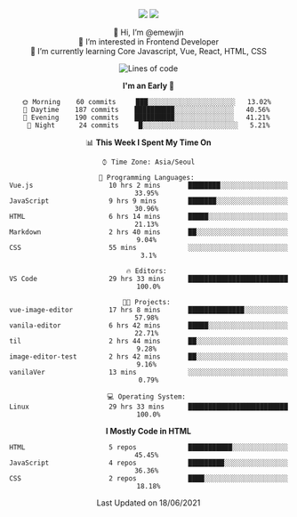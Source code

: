 <div align='center'>

  <img src="https://img.shields.io/badge/JavaScript-F7DF1E?style=flat-square&logo=JavaScript&logoColor=black"/>
<a href="https://velog.io/@1703979"><img src="https://img.shields.io/badge/velog-1DBF73?style=flat-square&logo=Vimeo&logoColor=white"/></a>   
  
    
👋 Hi, I’m @emewjin  
👀 I’m interested in Frontend Developer  
🌱 I’m currently learning Core Javascript, Vue, React, HTML, CSS  
  
<!--START_SECTION:waka-->
![Lines of code](https://img.shields.io/badge/From%20Hello%20World%20I%27ve%20Written-37204%20lines%20of%20code-blue)

**I'm an Early 🐤** 

```text
🌞 Morning    60 commits     ███░░░░░░░░░░░░░░░░░░░░░░   13.02% 
🌆 Daytime    187 commits    ██████████░░░░░░░░░░░░░░░   40.56% 
🌃 Evening    190 commits    ██████████░░░░░░░░░░░░░░░   41.21% 
🌙 Night      24 commits     █░░░░░░░░░░░░░░░░░░░░░░░░   5.21%

```


📊 **This Week I Spent My Time On** 

```text
⌚︎ Time Zone: Asia/Seoul

💬 Programming Languages: 
Vue.js                   10 hrs 2 mins       ████████░░░░░░░░░░░░░░░░░   33.95% 
JavaScript               9 hrs 9 mins        ███████░░░░░░░░░░░░░░░░░░   30.96% 
HTML                     6 hrs 14 mins       █████░░░░░░░░░░░░░░░░░░░░   21.13% 
Markdown                 2 hrs 40 mins       ██░░░░░░░░░░░░░░░░░░░░░░░   9.04% 
CSS                      55 mins             ░░░░░░░░░░░░░░░░░░░░░░░░░   3.1%

🔥 Editors: 
VS Code                  29 hrs 33 mins      █████████████████████████   100.0%

🐱‍💻 Projects: 
vue-image-editor         17 hrs 8 mins       ██████████████░░░░░░░░░░░   57.98% 
vanila-editor            6 hrs 42 mins       █████░░░░░░░░░░░░░░░░░░░░   22.71% 
til                      2 hrs 44 mins       ██░░░░░░░░░░░░░░░░░░░░░░░   9.28% 
image-editor-test        2 hrs 42 mins       ██░░░░░░░░░░░░░░░░░░░░░░░   9.16% 
vanilaVer                13 mins             ░░░░░░░░░░░░░░░░░░░░░░░░░   0.79%

💻 Operating System: 
Linux                    29 hrs 33 mins      █████████████████████████   100.0%

```

**I Mostly Code in HTML** 

```text
HTML                     5 repos             ███████████░░░░░░░░░░░░░░   45.45% 
JavaScript               4 repos             █████████░░░░░░░░░░░░░░░░   36.36% 
CSS                      2 repos             ████░░░░░░░░░░░░░░░░░░░░░   18.18%

```



 Last Updated on 18/06/2021
<!--END_SECTION:waka-->
  </div>
<!---
Emewjin/Emewjin is a ✨ special ✨ repository because its `README.md` (this file) appears on your GitHub profile.
You can click the Preview link to take a look at your changes.
--->

